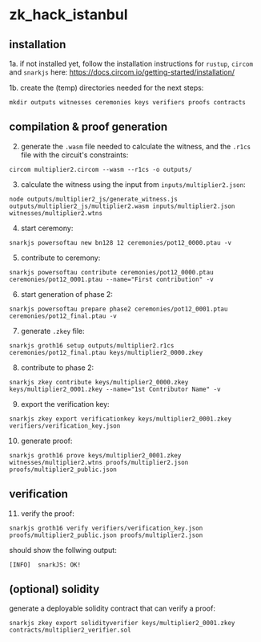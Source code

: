 # zk_hack_istanbul

## installation

1a. if not installed yet, follow the installation instructions for `rustup`, `circom` and `snarkjs` here: https://docs.circom.io/getting-started/installation/

1b. create the (temp) directories needed for the next steps:

```
mkdir outputs witnesses ceremonies keys verifiers proofs contracts
```

## compilation & proof generation

2. generate the `.wasm` file needed to calculate the witness, and the `.r1cs` file with the circuit's constraints:

```
circom multiplier2.circom --wasm --r1cs -o outputs/
```

3. calculate the witness using the input from `inputs/multiplier2.json`:

```
node outputs/multiplier2_js/generate_witness.js outputs/multiplier2_js/multiplier2.wasm inputs/multiplier2.json witnesses/multiplier2.wtns
```

4. start ceremony:

```
snarkjs powersoftau new bn128 12 ceremonies/pot12_0000.ptau -v
```

5. contribute to ceremony:

```
snarkjs powersoftau contribute ceremonies/pot12_0000.ptau ceremonies/pot12_0001.ptau --name="First contribution" -v
```

6. start generation of phase 2:

```
snarkjs powersoftau prepare phase2 ceremonies/pot12_0001.ptau ceremonies/pot12_final.ptau -v
```

7. generate `.zkey` file:

```
snarkjs groth16 setup outputs/multiplier2.r1cs ceremonies/pot12_final.ptau keys/multiplier2_0000.zkey
```

8. contribute to phase 2:

```
snarkjs zkey contribute keys/multiplier2_0000.zkey keys/multiplier2_0001.zkey --name="1st Contributor Name" -v
```

9. export the verification key:

```
snarkjs zkey export verificationkey keys/multiplier2_0001.zkey verifiers/verification_key.json
```

10. generate proof:

```
snarkjs groth16 prove keys/multiplier2_0001.zkey witnesses/multiplier2.wtns proofs/multiplier2.json proofs/multiplier2_public.json
```

## verification

11. verify the proof:

```
snarkjs groth16 verify verifiers/verification_key.json proofs/multiplier2_public.json proofs/multiplier2.json
```

should show the follwing output:

```
[INFO]  snarkJS: OK!
```

## (optional) solidity

generate a deployable solidity contract that can verify a proof:

```
snarkjs zkey export solidityverifier keys/multiplier2_0001.zkey contracts/multiplier2_verifier.sol
```
